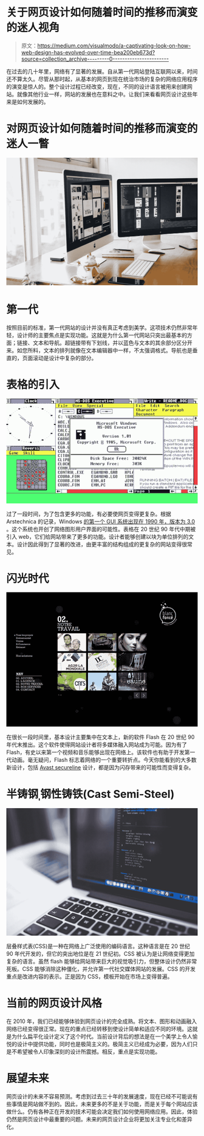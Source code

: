 # 关于网页设计如何随着时间的推移而演变的迷人视角

> 原文：<https://medium.com/visualmodo/a-captivating-look-on-how-web-design-has-evolved-over-time-bea200eb673d?source=collection_archive---------0----------------------->

在过去的几十年里，网络有了显著的发展。自从第一代网站登陆互联网以来，时间还不算太久。尽管从那时起，从基本的网页到现在统治市场的复杂的网络应用程序的演变是惊人的。整个设计过程已经改变，现在，不同的设计语言被用来创建网站。就像其他行业一样，网站的发展也在意料之中。让我们来看看网页设计这些年来是如何发展的。

# 对网页设计如何随着时间的推移而演变的迷人一瞥

![](img/8554db331131f2a629d64de9b805ab69.png)

# 第一代

按照目前的标准，第一代网站的设计并没有真正考虑到美学。这项技术仍然非常年轻，设计师的主要焦点是实现功能。这就是为什么第一代网站只突出最基本的方面；链接、文本和导航。超链接带有下划线，并以蓝色与文本的其余部分区分开来。如您所料，文本的排列就像在文本编辑器中一样，不太强调格式。导航也是垂直的，页面滚动是设计中复杂的部分。

# 表格的引入

![](img/2a37de5c057b6c63b09512f72aaaf0c1.png)

过了一段时间，为了包含更多的功能，有必要使网页变得更复杂。根据 Arstechnica 的记录，Windows [的第一个 GUI 系统出现在 1990 年，版本为 3.0](https://arstechnica.com/features/2005/05/gui/7/) 。这个系统也开创了网络图形用户界面的可能性。表格在 20 世纪 90 年代中期被引入 web，它们给网站带来了更多的功能。设计者能够创建以块为单位排列的文本。设计因此得到了显著的改进，由更丰富的结构组成的更复杂的网站变得很常见。

# 闪光时代

![](img/41e64e1b71eca1c30e3668b87a81208b.png)

在很长一段时间里，基本设计主要集中在文本上，新的软件 Flash 在 20 世纪 90 年代末推出。这个软件使得网站设计者将多媒体融入网站成为可能。因为有了 Flash，有史以来第一个视频和音乐能够出现在网络上。该软件也有助于开发第一代动画。毫无疑问，Flash 标志着网络的一个重要转折点。今天你能看到的大多数新设计，包括 [Avast secureline](https://gobestvpn.com/review/avast-secureline/) 设计，都是因为闪存带来的可能性而变得复杂。

# 半铸钢ˌ钢性铸铁(Cast Semi-Steel)

![](img/97ffc544f8605a9b2e50c9c42379db09.png)

层叠样式表(CSS)是一种在网络上广泛使用的编码语言。这种语言是在 20 世纪 90 年代开发的，但它的突出地位是在 21 世纪初。CSS 被认为是让网络变得更加复杂的语言。虽然 flash 能够给网站带来巨大的视觉吸引力，但整体设计仍然非常死板。CSS 能够消除这种僵化，并允许第一代社交媒体网站的发展。CSS 的开发重点是改进内容的表示。正是因为 CSS，模板开始在市场上变得普遍。

# 当前的网页设计风格

在 2010 年，我们已经能够体验到网页设计的完全成熟。将文本、图形和动画融入网络已经变得很正常。现在的重点已经转移到使设计简单和适应不同的环境。这就是为什么扁平化设计定义了这个时代。当前设计背后的想法是在一个美学上令人愉悦的设计中提供功能，同时也是极简主义的。极简主义已经成为必要，因为人们只是不希望被令人印象深刻的设计所震撼。相反，重点是实现功能。

# 展望未来

网页设计的未来不容易预测。考虑到过去三十年的发展速度，现在已经不可能说有些事情是网站做不到的。因此，未来更多的不是关于功能，而是关于每个网站应该做什么。仍有各种正在开发的技术可能会决定我们如何使用网络应用。因此，体验仍然是网页设计中最重要的问题。未来的网页设计企业将更加关注专业化和差异化。
